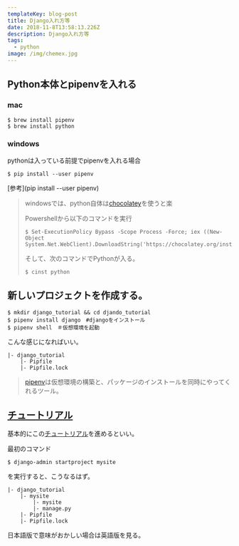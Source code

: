 ```yaml
---
templateKey: blog-post
title: Django入れ方等
date: 2018-11-8T13:58:13.226Z
description: Django入れ方等
tags:
  - python
image: /img/chemex.jpg
---
```


## Python本体とpipenvを入れる

### mac

```shell
$ brew install pipenv
$ brew install python
```

### windows

pythonは入っている前提でpipenvを入れる場合

```shell
$ pip install --user pipenv
```

[参考](pip install --user pipenv)

> windowsでは、python自体は[chocolatey](https://chocolatey.org/)を使うと楽
>
> Powershellから以下のコマンドを実行
>
> ```shell
> $ Set-ExecutionPolicy Bypass -Scope Process -Force; iex ((New-Object System.Net.WebClient).DownloadString('https://chocolatey.org/install.ps1'))
> ```
>
> そして、次のコマンドでPythonが入る。
>
> ```shell
> $ cinst python
> ```

## 新しいプロジェクトを作成する。

```shell
$ mkdir django_tutorial && cd djando_tutorial
$ pipenv install django　#djangoをインストール
$ pipenv shell　＃仮想環境を起動
```

こんな感じになればいい。

```shell
|- django_tutorial
	|- Pipfile
	|- Pipfile.lock
```

> [pipenv](https://pipenv-ja.readthedocs.io/ja/translate-ja/basics.htmls)は仮想環境の構築と、パッケージのインストールを同時にやってくれるツール。

## [チュートリアル](https://docs.djangoproject.com/ja/2.1/intro/)

基本的にこの[チュートリアル](https://docs.djangoproject.com/ja/2.1/intro/)を進めるといい。

最初のコマンド

```shell
$ django-admin startproject mysite
```

を実行すると、こうなるはず。

```shell
|- django_tutorial
	|- mysite
		|- mysite
		|- manage.py
	|- Pipfile
	|- Pipfile.lock
```

日本語版で意味がおかしい場合は英語版を見る。